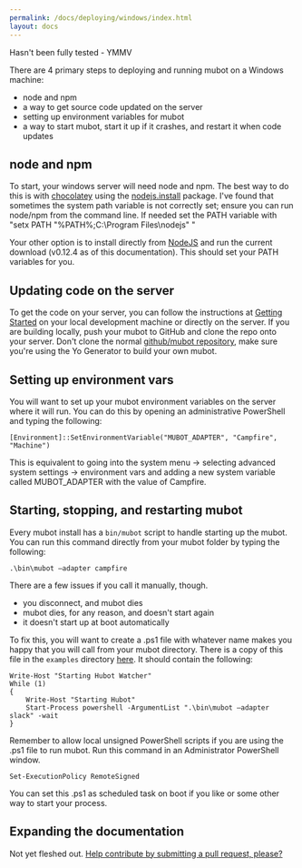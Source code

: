 ```yaml
---
permalink: /docs/deploying/windows/index.html
layout: docs
---
```


Hasn't been fully tested - YMMV

There are 4 primary steps to deploying and running mubot on a Windows machine:

  * node and npm
  * a way to get source code updated on the server
  * setting up environment variables for mubot
  * a way to start mubot, start it up if it crashes, and restart it when code updates

## node and npm

To start, your windows server will need node and npm.
The best way to do this is with [chocolatey](http://chocolatey.org) using the [nodejs.install](http://chocolatey.org/packages/nodejs.install) package.
I've found that sometimes the system path variable is not correctly set; ensure you can run node/npm from the command line. If needed set the PATH variable with "setx PATH \"%PATH%;C:\Program Files\nodejs\" "

Your other option is to install directly from [NodeJS](https://nodejs.org/) and run the current download (v0.12.4 as of this documentation). This should set your PATH variables for you.

## Updating code on the server

To get the code on your server, you can follow the instructions at [Getting Started](/docs/index.md) on your local development machine or directly on the server. If you are building locally, push your mubot to GitHub and clone the repo onto your server. Don't clone the normal [github/mubot repository](http://github.com/github/mubot), make sure you're using the Yo Generator to build your own mubot.

## Setting up environment vars

You will want to set up your mubot environment variables on the server where it will run. You can do this by opening an administrative PowerShell and typing the following:

    [Environment]::SetEnvironmentVariable("MUBOT_ADAPTER", "Campfire", "Machine")

This is equivalent to going into the system menu -> selecting advanced system settings -> environment vars and adding a new system variable called MUBOT_ADAPTER with the value of Campfire.

## Starting, stopping, and restarting mubot

Every mubot install has a `bin/mubot` script to handle starting up the mubot.
You can run this command directly from your mubot folder by typing the following:

    .\bin\mubot –adapter campfire

There are a few issues if you call it manually, though.

* you disconnect, and mubot dies
* mubot dies, for any reason, and doesn't start again
* it doesn't start up at boot automatically

To fix this, you will want to create a .ps1 file with whatever name makes you happy that you will call from your mubot directory. There is a copy of this file in the `examples` directory [here](/examples/mubot-start.ps1). It should contain the following:

    Write-Host "Starting Hubot Watcher"
    While (1)
    {
        Write-Host "Starting Hubot"
        Start-Process powershell -ArgumentList ".\bin\mubot –adapter slack" -wait
    }

Remember to allow local unsigned PowerShell scripts if you are using the .ps1 file to run mubot. Run this command in an Administrator PowerShell window.

    Set-ExecutionPolicy RemoteSigned

You can set this .ps1 as scheduled task on boot if you like or some other way to start your process.

## Expanding the documentation

Not yet fleshed out. [Help contribute by submitting a pull request, please?](https://github.com/github/mubot/pull/new/master)
